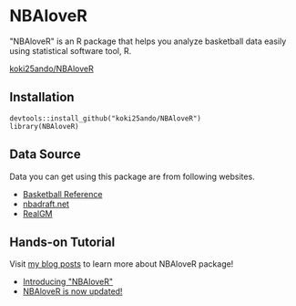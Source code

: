 # NBAloveR

"NBAloveR" is an R package that helps you analyze basketball data easily using statistical software tool, R.

[koki25ando/NBAloveR](https://rdrr.io/github/koki25ando/NBAloveR/)

## Installation

```{r}
devtools::install_github("koki25ando/NBAloveR")
library(NBAloveR)
```

## Data Source
Data you can get using this package are from following websites.
+ [Basketball Reference](https://www.basketball-reference.com/)
+ [nbadraft.net](https://www.nbadraft.net)
+ [RealGM](https://basketball.realgm.com/)

## Hands-on Tutorial
Visit [my blog posts](http://kokiando.hatenablog.com/entry/2018/09/10/121855) to learn more about NBAloveR package!
+ [Introducing "NBAloveR"](http://kokiando.hatenablog.com/entry/2018/09/10/121855)
+ [NBAloveR is now updated!](http://kokiando.hatenablog.com/entry/2018/12/23/202938)
